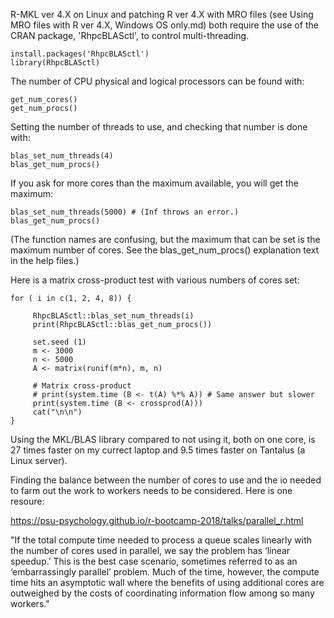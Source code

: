 
R-MKL ver 4.X on Linux and patching R ver 4.X with MRO files (see Using MRO files with R ver 4.X, Windows OS only.md) both require the use of the CRAN package, 'RhpcBLASctl', to control multi-threading.

    install.packages('RhpcBLASctl')
    library(RhpcBLASctl)
    
The number of CPU physical and logical processors can be found with:
    
    get_num_cores()
    get_num_procs()

Setting the number of threads to use, and checking that number is done with:
     
    blas_set_num_threads(4)
    blas_get_num_procs()
    
If you ask for more cores than the maximum available, you will get the maximum:

    blas_set_num_threads(5000) # (Inf throws an error.)
    blas_get_num_procs()

(The function names are confusing, but the maximum that can be set is the maximum number of cores. See the blas_get_num_procs() explanation text in the help files.)


 Here is a matrix cross-product test with various numbers of cores set:
 
    for ( i in c(1, 2, 4, 8)) { 
    
         RhpcBLASctl::blas_set_num_threads(i)
         print(RhpcBLASctl::blas_get_num_procs())
        
         set.seed (1)
         m <- 3000
         n <- 5000
         A <- matrix(runif(m*n), m, n)
         
         # Matrix cross-product 
         # print(system.time (B <- t(A) %*% A)) # Same answer but slower
         print(system.time (B <- crossprod(A)))
         cat("\n\n")
    }


Using the MKL/BLAS library compared to not using it, both on one core, is 27 times faster on my currect laptop and 9.5 times faster on Tantalus (a Linux server).



Finding the balance between the number of cores to use and the io needed to farm out the work to workers needs to be considered.  Here is one resoure:

https://psu-psychology.github.io/r-bootcamp-2018/talks/parallel_r.html

"If the total compute time needed to process a queue scales linearly with the number of cores used in parallel, we say the problem has ‘linear speedup.’ This is the best case scenario, sometimes referred to as an ‘embarrassingly parallel’ problem. Much of the time, however, the compute time hits an asymptotic wall where the benefits of using additional cores are outweighed by the costs of coordinating information flow among so many workers."




